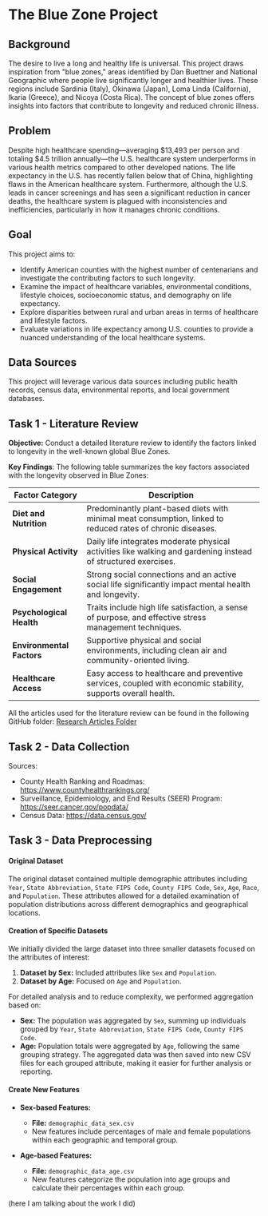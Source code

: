 # The Blue Zone Project

## Background
The desire to live a long and healthy life is universal. This project draws inspiration from "blue zones," areas identified by Dan Buettner and National Geographic where people live significantly longer and healthier lives. These regions include Sardinia (Italy), Okinawa (Japan), Loma Linda (California), Ikaria (Greece), and Nicoya (Costa Rica). The concept of blue zones offers insights into factors that contribute to longevity and reduced chronic illness.

## Problem
Despite high healthcare spending—averaging $13,493 per person and totaling $4.5 trillion annually—the U.S. healthcare system underperforms in various health metrics compared to other developed nations. The life expectancy in the U.S. has recently fallen below that of China, highlighting flaws in the American healthcare system. Furthermore, although the U.S. leads in cancer screenings and has seen a significant reduction in cancer deaths, the healthcare system is plagued with inconsistencies and inefficiencies, particularly in how it manages chronic conditions.

## Goal
This project aims to:
- Identify American counties with the highest number of centenarians and investigate the contributing factors to such longevity.
- Examine the impact of healthcare variables, environmental conditions, lifestyle choices, socioeconomic status, and demography on life expectancy.
- Explore disparities between rural and urban areas in terms of healthcare and lifestyle factors.
- Evaluate variations in life expectancy among U.S. counties to provide a nuanced understanding of the local healthcare systems.

## Data Sources
This project will leverage various data sources including public health records, census data, environmental reports, and local government databases.

## Task 1 - Literature Review

**Objective:** Conduct a detailed literature review to identify the factors linked to longevity in the well-known global Blue Zones.

**Key Findings**:
The following table summarizes the key factors associated with the longevity observed in Blue Zones:

| Factor Category          | Description                                                                                                  |
|--------------------------|--------------------------------------------------------------------------------------------------------------|
| **Diet and Nutrition**   | Predominantly plant-based diets with minimal meat consumption, linked to reduced rates of chronic diseases.  |
| **Physical Activity**    | Daily life integrates moderate physical activities like walking and gardening instead of structured exercises.|
| **Social Engagement**    | Strong social connections and an active social life significantly impact mental health and longevity.         |
| **Psychological Health** | Traits include high life satisfaction, a sense of purpose, and effective stress management techniques.       |
| **Environmental Factors**| Supportive physical and social environments, including clean air and community-oriented living.               |
| **Healthcare Access**    | Easy access to healthcare and preventive services, coupled with economic stability, supports overall health.  |

All the articles used for the literature review can be found in the following GitHub folder:
[Research Articles Folder](https://github.com/adiimated/The-Blue-Zone-Project/tree/main/literature%20review/Research%20Articles)

## Task 2 - Data Collection

Sources: 
 * County Health Ranking and Roadmas: https://www.countyhealthrankings.org/
 * Surveillance, Epidemiology, and End Results (SEER) Program: https://seer.cancer.gov/popdata/
 * Census Data: https://data.census.gov/

## Task 3 - Data Preprocessing

#### Original Dataset

The original dataset contained multiple demographic attributes including `Year`, `State Abbreviation`, `State FIPS Code`, `County FIPS Code`, `Sex`, `Age`, `Race`, and `Population`. These attributes allowed for a detailed examination of population distributions across different demographics and geographical locations.

#### Creation of Specific Datasets
We initially divided the large dataset into three smaller datasets focused on the attributes of interest:
1. **Dataset by Sex:** Included attributes like `Sex` and `Population`.
2. **Dataset by Age:** Focused on `Age` and `Population`.

For detailed analysis and to reduce complexity, we performed aggregation based on:
- **Sex:** The population was aggregated by `Sex`, summing up individuals grouped by `Year`, `State Abbreviation`, `State FIPS Code`, `County FIPS Code`.
- **Age:** Population totals were aggregated by `Age`, following the same grouping strategy.
The aggregated data was then saved into new CSV files for each grouped attribute, making it easier for further analysis or reporting.

#### Create New Features
- **Sex-based Features:**
  - **File:** `demographic_data_sex.csv`
  - New features include percentages of male and female populations within each geographic and temporal group.

- **Age-based Features:**
  - **File:** `demographic_data_age.csv`
  - New features categorize the population into age groups and calculate their percentages within each group.


(here I am talking about the work I did)

